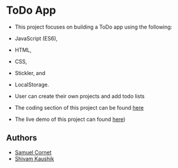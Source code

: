 # ToDo App

- This project focuses on building a ToDo app using the following:
- JavaScript (ES6),
- HTML,
- CSS,
- Stickler, and
- LocalStorage.

- User can create their own projects and add todo lists

- The coding section of this project can be found [here](https://github.com/CornetS28/todo-app-js)
- The live demo of this project can found [here](https://raw.githack.com/CornetS28/todo-app-js/todo-list-features/dist/index.html))

## Authors

- [Samuel Cornet](corsam28@gmail.com)
- [Shivam Kaushik](shivamkaushikofficial@gmail.com)
